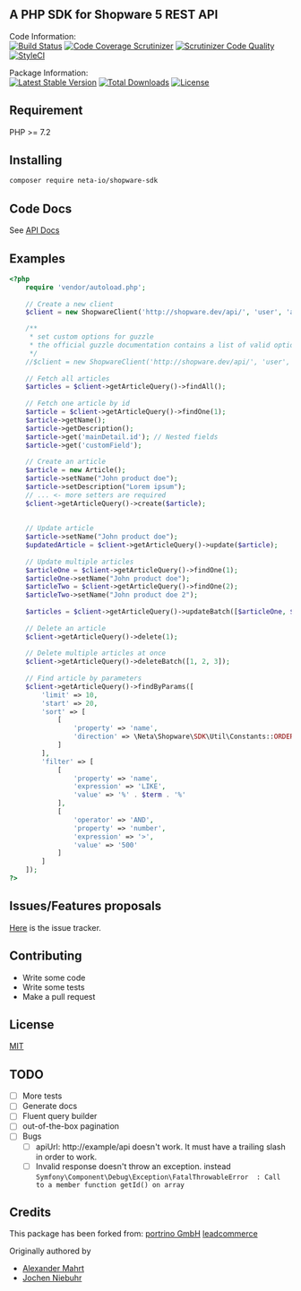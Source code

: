 A PHP SDK for Shopware 5 REST API
-----------------

Code Information:  
[![Build Status](https://travis-ci.org/neta-io/shopware-sdk.png?branch=master)](https://travis-ci.org/neta-io/shopware-sdk)
[![Code Coverage Scrutinizer](https://scrutinizer-ci.com/g/neta-io/shopware-sdk/badges/coverage.png?b=master)](https://scrutinizer-ci.com/g/neta-io/shopware-sdk/?branch=master)
[![Scrutinizer Code Quality](https://scrutinizer-ci.com/g/neta-io/shopware-sdk/badges/quality-score.png?b=master)](https://scrutinizer-ci.com/g/neta-io/shopware-sdk/?branch=master)
[![StyleCI](https://styleci.io/repos/147497159/shield)](https://styleci.io/repos/147497159)

Package Information:  
[![Latest Stable Version](https://poser.pugx.org/neta-io/shopware-sdk/v/stable)](https://packagist.org/packages/neta-io/shopware-sdk)
[![Total Downloads](https://poser.pugx.org/neta-io/shopware-sdk/downloads)](https://packagist.org/packages/neta-io/shopware-sdk)
[![License](https://poser.pugx.org/neta-io/shopware-sdk/license)](https://packagist.org/packages/neta-io/shopware-sdk)

## Requirement
PHP >= 7.2

## Installing

```bash
composer require neta-io/shopware-sdk
```

## Code Docs
See [API Docs](http://neta-io.github.io/shopware-sdk/)

## Examples
```php
<?php
    require 'vendor/autoload.php';
    
    // Create a new client
    $client = new ShopwareClient('http://shopware.dev/api/', 'user', 'api_key');

    /**
     * set custom options for guzzle
     * the official guzzle documentation contains a list of valid options (http://docs.guzzlephp.org/en/latest/request-options.html) 
     */  
    //$client = new ShopwareClient('http://shopware.dev/api/', 'user', 'api_key', ['cert' => ['/path/server.pem']]);
    
    // Fetch all articles
    $articles = $client->getArticleQuery()->findAll();
    
    // Fetch one article by id
    $article = $client->getArticleQuery()->findOne(1);
    $article->getName();
    $article->getDescription();
    $article->get('mainDetail.id'); // Nested fields
    $article->get('customField');
    
    // Create an article
    $article = new Article();
    $article->setName("John product doe");
    $article->setDescription("Lorem ipsum");
    // ... <- more setters are required
    $client->getArticleQuery()->create($article);
   
    
    // Update article
    $article->setName("John product doe");
    $updatedArticle = $client->getArticleQuery()->update($article);
    
    // Update multiple articles
    $articleOne = $client->getArticleQuery()->findOne(1);
    $articleOne->setName("John product doe");
    $articleTwo = $client->getArticleQuery()->findOne(2);
    $articleTwo->setName("John product doe 2");
        
    $articles = $client->getArticleQuery()->updateBatch([$articleOne, $articleTwo]);
    
    // Delete an article
    $client->getArticleQuery()->delete(1);
    
    // Delete multiple articles at once
    $client->getArticleQuery()->deleteBatch([1, 2, 3]);
    
    // Find article by parameters
    $client->getArticleQuery()->findByParams([
        'limit' => 10,
        'start' => 20,
        'sort' => [
            [
                'property' => 'name',
                'direction' => \Neta\Shopware\SDK\Util\Constants::ORDER_ASC
            ]
        ],
        'filter' => [
            [
                'property' => 'name',
                'expression' => 'LIKE',
                'value' => '%' . $term . '%'
            ],
            [
                'operator' => 'AND',
                'property' => 'number',
                'expression' => '>',
                'value' => '500'
            ]
        ]
    ]);
?>
```

## Issues/Features proposals

[Here](https://github.com/neta-io/shopware-sdk/issues) is the issue tracker.

## Contributing
* Write some code
* Write some tests
* Make a pull request

## License

[MIT](LICENSE)

## TODO
- [ ] More tests
- [ ] Generate docs
- [ ] Fluent query builder
- [ ] out-of-the-box pagination
- [ ] Bugs
    - [ ] apiUrl: http://example/api doesn't work. It must have a trailing slash in order to work.
    - [ ] Invalid response doesn't throw an exception. instead `Symfony\Component\Debug\Exception\FatalThrowableError  : Call to a member function getId() on array`

## Credits

This package has been forked from:
[portrino GmbH](https://github.com/portrino/shopware-sdk) 
[leadcommerce](https://github.com/LeadCommerceDE/shopware-sdk) 

Originally authored by 
- [Alexander Mahrt](https://github.com/cyruxx)
- [Jochen Niebuhr](https://github.com/jniebuhr)
